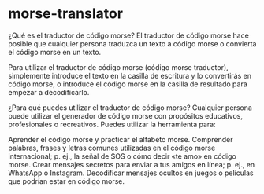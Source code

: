 # morse-translator
¿Qué es el traductor de código morse?
El traductor de código morse hace posible que cualquier persona traduzca un texto a código morse o convierta el código morse en un texto.

Para utilizar el traductor de código morse (código morse traductor), simplemente introduce el texto en la casilla de escritura y lo convertirás en código morse, o introduce el código morse en la casilla de resultado para empezar a decodificarlo.

¿Para qué puedes utilizar el traductor de código morse?
Cualquier persona puede utilizar el generador de código morse con propósitos educativos, profesionales o recreativos. Puedes utilizar la herramienta para:

Aprender el código morse y practicar el alfabeto morse.
Comprender palabras, frases y letras comunes utilizadas en el código morse internacional; p. ej., la señal de SOS o cómo decir «te amo» en código morse.
Crear mensajes secretos para enviar a tus amigos en línea; p. ej., en WhatsApp o Instagram.
Decodificar mensajes ocultos en juegos o películas que podrían estar en código morse.
